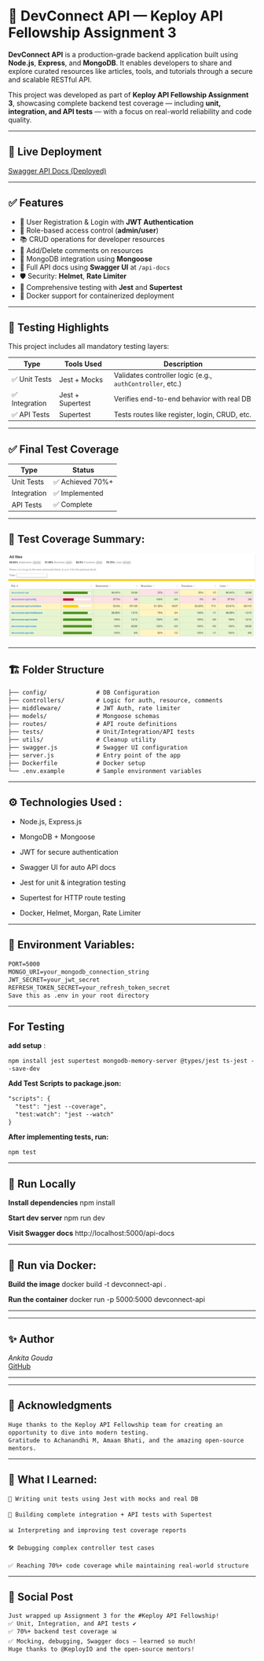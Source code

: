# 🚀 DevConnect API — Keploy API Fellowship Assignment 3

**DevConnect API** is a production-grade backend application built using **Node.js**, **Express**, and **MongoDB**. It enables developers to share and explore curated resources like articles, tools, and tutorials through a secure and scalable RESTful API.

This project was developed as part of **Keploy API Fellowship Assignment 3**, showcasing complete backend test coverage — including **unit, integration, and API tests** — with a focus on real-world reliability and code quality.

---

## 🔗 Live Deployment

[Swagger API Docs (Deployed)](https://devconnect-api-1.onrender.com/api-docs/)

---

## ✅ Features

- 🔐 User Registration & Login with **JWT Authentication**
- 👥 Role-based access control (**admin/user**)
- 📚 CRUD operations for developer resources
- 💬 Add/Delete comments on resources
- 💾 MongoDB integration using **Mongoose**
- 📖 Full API docs using **Swagger UI** at `/api-docs`
- 🛡️ Security: **Helmet**, **Rate Limiter**
- 🧪 Comprehensive testing with **Jest** and **Supertest**
- 🐳 Docker support for containerized deployment

---

## 🧪 Testing Highlights

This project includes all mandatory testing layers:

| Type           | Tools Used         | Description                                                 |
|----------------|--------------------|-------------------------------------------------------------|
| ✅ Unit Tests   | Jest + Mocks        | Validates controller logic (e.g., `authController`, etc.)   |
| ✅ Integration  | Jest + Supertest    | Verifies end-to-end behavior with real DB                   |
| ✅ API Tests     | Supertest           | Tests routes like register, login, CRUD, etc.               |

---

## ✅ Final Test Coverage

| Type         | Status     |
|--------------|------------|
| Unit Tests   | ✅ Achieved 70%+ |
| Integration  | ✅ Implemented |
| API Tests    | ✅ Complete  |

---

## 📸 Test Coverage Summary: 
![Swagger UI](./DevScreenshots/report.png)


---
## 🏗️ Folder Structure
 ```
├── config/              # DB Configuration
├── controllers/         # Logic for auth, resource, comments
├── middleware/          # JWT Auth, rate limiter
├── models/              # Mongoose schemas
├── routes/              # API route definitions
├── tests/               # Unit/Integration/API tests
├── utils/               # Cleanup utility
├── swagger.js           # Swagger UI configuration
├── server.js            # Entry point of the app
├── Dockerfile           # Docker setup
└── .env.example         # Sample environment variables
```
---

## ⚙️  Technologies Used :
- Node.js, Express.js

- MongoDB + Mongoose

- JWT for secure authentication

- Swagger UI for auto API docs

- Jest for unit & integration testing

- Supertest for HTTP route testing

- Docker, Helmet, Morgan, Rate Limiter

---

## 🔐  Environment Variables:
```
PORT=5000
MONGO_URI=your_mongodb_connection_string
JWT_SECRET=your_jwt_secret
REFRESH_TOKEN_SECRET=your_refresh_token_secret
Save this as .env in your root directory
```
---

## For Testing 
**add setup** :
```
npm install jest supertest mongodb-memory-server @types/jest ts-jest --save-dev
```

**Add Test Scripts to package.json:**
```
"scripts": {
  "test": "jest --coverage",
  "test:watch": "jest --watch"
}
```

**After implementing tests, run:**
```
npm test
```
---
## 🔧  Run Locally

 **Install dependencies**
npm install

**Start dev server**
npm run dev

**Visit Swagger docs**
http://localhost:5000/api-docs

---

## 🐳 Run via Docker:

 **Build the image**
docker build -t devconnect-api .

**Run the container**
docker run -p 5000:5000 devconnect-api

---
---

## ✨ Author
*Ankita Gouda*  
[GitHub](https://github.com/Ankita-624)

---

---

## 🙌 Acknowledgments
```
Huge thanks to the Keploy API Fellowship team for creating an opportunity to dive into modern testing.
Gratitude to Achanandhi M, Amaan Bhati, and the amazing open-source mentors.
```
---

## 🧠 What I Learned:
```
🧪 Writing unit tests using Jest with mocks and real DB

🔄 Building complete integration + API tests with Supertest

📊 Interpreting and improving test coverage reports

🛠️ Debugging complex controller test cases

✅ Reaching 70%+ code coverage while maintaining real-world structure
```
---
## 📣 Social Post 
```
Just wrapped up Assignment 3 for the #Keploy API Fellowship!
✅ Unit, Integration, and API tests ✔
✅ 70%+ backend test coverage 📊
✅ Mocking, debugging, Swagger docs — learned so much!
Huge thanks to @KeployIO and the open-source mentors!
```
